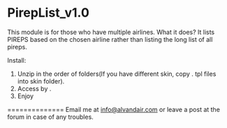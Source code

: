 PirepList_v1.0
==============

This module is for those who have multiple airlines. 
What it does? It lists PIREPS based on the chosen airline rather than listing the long list of all pireps.

Install:

1. Unzip in the order of folders(If you have different skin, copy . tpl files into skin folder).
2. Access by <?php echo url('/airline') ;?>.
3. Enjoy


==============
Email me at info@alvandair.com or leave a post at the forum in case of any troubles.
